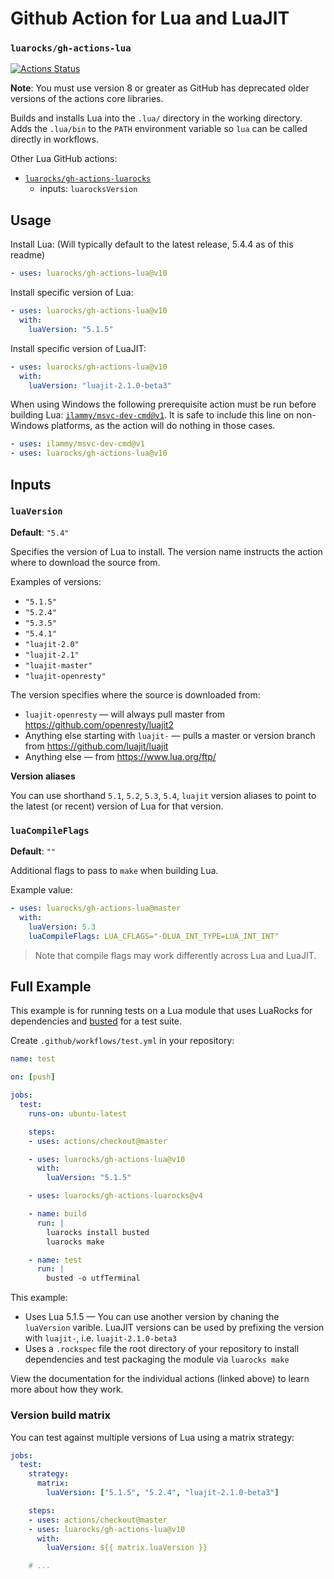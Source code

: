# Github Action for Lua and LuaJIT

### `luarocks/gh-actions-lua`

[![Actions Status](https://github.com/luarocks/gh-actions-lua/workflows/test/badge.svg)](https://github.com/luarocks/gh-actions-lua/actions)

**Note**: You must use version 8 or greater as GitHub has
deprecated older versions of the actions core libraries.

Builds and installs Lua into the `.lua/` directory in the working directory.
Adds the `.lua/bin` to the `PATH` environment variable so `lua` can be called
directly in workflows.

Other Lua GitHub actions:

* [`luarocks/gh-actions-luarocks`](https://github.com/luarocks/gh-actions-luarocks)
  * inputs: `luarocksVersion`


## Usage

Install Lua: (Will typically default to the latest release, 5.4.4 as of this readme)

```yaml
- uses: luarocks/gh-actions-lua@v10
```

Install specific version of Lua:

```yaml
- uses: luarocks/gh-actions-lua@v10
  with:
    luaVersion: "5.1.5"
```

Install specific version of LuaJIT:

```yaml
- uses: luarocks/gh-actions-lua@v10
  with:
    luaVersion: "luajit-2.1.0-beta3"
```

When using Windows the following prerequisite action must be run before
building Lua: [`ilammy/msvc-dev-cmd@v1`](https://github.com/ilammy/msvc-dev-cmd). It is safe to
include this line on non-Windows platforms, as the action will do nothing in those cases.

```yaml
- uses: ilammy/msvc-dev-cmd@v1
- uses: luarocks/gh-actions-lua@v10
```

## Inputs

### `luaVersion`

**Default**: `"5.4"`

Specifies the version of Lua to install. The version name instructs the action
where to download the source from.

Examples of versions:

* `"5.1.5"`
* `"5.2.4"`
* `"5.3.5"`
* `"5.4.1"`
* `"luajit-2.0"`
* `"luajit-2.1"`
* `"luajit-master"`
* `"luajit-openresty"`

The version specifies where the source is downloaded from:

* `luajit-openresty` — will always pull master from https://github.com/openresty/luajit2
* Anything else starting with `luajit-` — pulls a master or version branch from https://github.com/luajit/luajit
* Anything else — from https://www.lua.org/ftp/

**Version aliases**

You can use shorthand `5.1`, `5.2`, `5.3`, `5.4`, `luajit` version aliases to point to the
latest (or recent) version of Lua for that version.

### `luaCompileFlags`

**Default**: `""`

Additional flags to pass to `make` when building Lua.

Example value:

```yaml
- uses: luarocks/gh-actions-lua@master
  with:
    luaVersion: 5.3
    luaCompileFlags: LUA_CFLAGS="-DLUA_INT_TYPE=LUA_INT_INT"
```

> Note that compile flags may work differently across Lua and LuaJIT.

## Full Example

This example is for running tests on a Lua module that uses LuaRocks for
dependencies and [busted](https://olivinelabs.com/busted/) for a test suite.

Create `.github/workflows/test.yml` in your repository:

```yaml
name: test

on: [push]

jobs:
  test:
    runs-on: ubuntu-latest

    steps:
    - uses: actions/checkout@master

    - uses: luarocks/gh-actions-lua@v10
      with:
        luaVersion: "5.1.5"

    - uses: luarocks/gh-actions-luarocks@v4

    - name: build
      run: |
        luarocks install busted
        luarocks make

    - name: test
      run: |
        busted -o utfTerminal
```

This example:

* Uses Lua 5.1.5 — You can use another version by chaning the `luaVersion` varible. LuaJIT versions can be used by prefixing the version with `luajit-`, i.e. `luajit-2.1.0-beta3`
* Uses a `.rockspec` file the root directory of your repository to install dependencies and test packaging the module via `luarocks make`


View the documentation for the individual actions (linked above) to learn more about how they work.

### Version build matrix

You can test against multiple versions of Lua using a matrix strategy:

```yaml
jobs:
  test:
    strategy:
      matrix:
        luaVersion: ["5.1.5", "5.2.4", "luajit-2.1.0-beta3"]

    steps:
    - uses: actions/checkout@master
    - uses: luarocks/gh-actions-lua@v10
      with:
        luaVersion: ${{ matrix.luaVersion }}

    # ...
```

